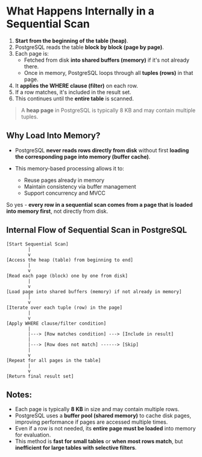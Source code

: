 # What Happens Internally in a Sequential Scan

1. **Start from the beginning of the table (heap)**.
2. PostgreSQL reads the table **block by block (page by page)**.
3. Each page is:
   * Fetched from disk **into shared buffers (memory)** if it's not already there.
   * Once in memory, PostgreSQL loops through all **tuples (rows)** in that page.
4. It **applies the WHERE clause (filter)** on each row.
5. If a row matches, it's included in the result set.
6. This continues until the **entire table** is scanned.

> A **heap page** in PostgreSQL is typically 8 KB and may contain multiple tuples.

## Why Load Into Memory?

* PostgreSQL **never reads rows directly from disk** without first **loading the corresponding page into memory (buffer cache)**.
* This memory-based processing allows it to:

  * Reuse pages already in memory
  * Maintain consistency via buffer management
  * Support concurrency and MVCC

So yes - **every row in a sequential scan comes from a page that is loaded into memory first**, not directly from disk.

## Internal Flow of Sequential Scan in PostgreSQL

```
[Start Sequential Scan]
        |
        v
[Access the heap (table) from beginning to end]
        |
        v
[Read each page (block) one by one from disk]
        |
        v
[Load page into shared buffers (memory) if not already in memory]
        |
        v
[Iterate over each tuple (row) in the page]
        |
        v
[Apply WHERE clause/filter condition]
        |
        |---> [Row matches condition] ---> [Include in result]
        |
        |---> [Row does not match] ------> [Skip]
        |
        v
[Repeat for all pages in the table]
        |
        v
[Return final result set]
```

## Notes:

* Each page is typically **8 KB** in size and may contain multiple rows.
* PostgreSQL uses a **buffer pool (shared memory)** to cache disk pages, improving performance if pages are accessed multiple times.
* Even if a row is not needed, its **entire page must be loaded** into memory for evaluation.
* This method is **fast for small tables** or **when most rows match**, but **inefficient for large tables with selective filters**.